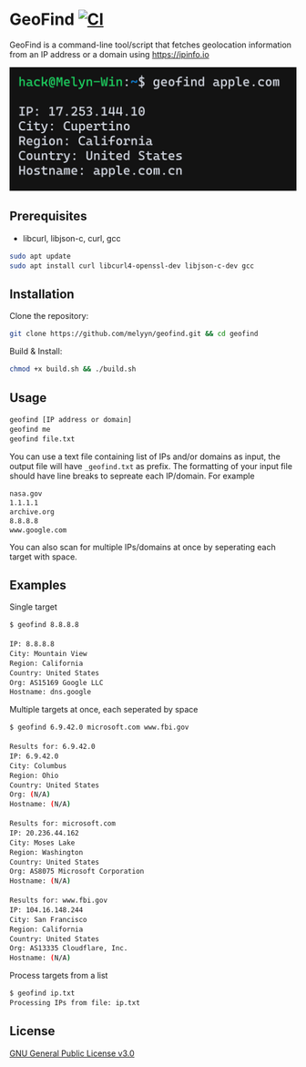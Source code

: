 # GeoFind   [![CI](https://github.com/Melyyn/geofind/actions/workflows/ci.yml/badge.svg)](https://github.com/Melyyn/geofind/actions/workflows/ci.yml)

GeoFind is a command-line tool/script that fetches geolocation information from an IP address or a domain using https://ipinfo.io

![Screenshot](/.github/screenshot.png)

## Prerequisites
- libcurl, libjson-c, curl, gcc

```bash
sudo apt update
sudo apt install curl libcurl4-openssl-dev libjson-c-dev gcc
```

## Installation
Clone the repository:
```bash
git clone https://github.com/melyyn/geofind.git && cd geofind
```

Build & Install:
```bash
chmod +x build.sh && ./build.sh
```

## Usage
```bash
geofind [IP address or domain]
geofind me
geofind file.txt
```
You can use a text file containing list of IPs and/or domains as input, the output file will have `_geofind.txt` as prefix. The formatting of your input file should have line breaks to sepreate each IP/domain. For example
```
nasa.gov
1.1.1.1
archive.org
8.8.8.8
www.google.com
```

You can also scan for multiple IPs/domains at once by seperating each target with space.

## Examples

Single target

```bash
$ geofind 8.8.8.8

IP: 8.8.8.8
City: Mountain View
Region: California
Country: United States
Org: AS15169 Google LLC
Hostname: dns.google
```

Multiple targets at once, each seperated by space

```bash
$ geofind 6.9.42.0 microsoft.com www.fbi.gov

Results for: 6.9.42.0
IP: 6.9.42.0
City: Columbus
Region: Ohio
Country: United States
Org: (N/A)
Hostname: (N/A)

Results for: microsoft.com
IP: 20.236.44.162
City: Moses Lake
Region: Washington
Country: United States
Org: AS8075 Microsoft Corporation
Hostname: (N/A)

Results for: www.fbi.gov
IP: 104.16.148.244
City: San Francisco
Region: California
Country: United States
Org: AS13335 Cloudflare, Inc.
Hostname: (N/A)
```

Process targets from a list

```bash
$ geofind ip.txt
Processing IPs from file: ip.txt
```

## License
[GNU General Public License v3.0](https://github.com/Melyyn/geofind/blob/main/LICENSE)
